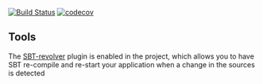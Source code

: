 [![Build Status](https://travis-ci.org/EmilDafinov/scala-ad-sdk.svg?branch=master)](https://travis-ci.org/EmilDafinov/scala-ad-sdk)
[![codecov](https://codecov.io/gh/EmilDafinov/scala-ad-sdk/branch/master/graph/badge.svg)](https://codecov.io/gh/EmilDafinov/scala-ad-sdk)

## Tools

The [SBT-revolver](https://github.com/spray/sbt-revolver) plugin is enabled in the project, 
which allows you to have SBT re-compile and re-start your application when a change
in the sources is detected
